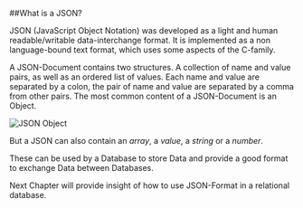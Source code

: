 ##What is a JSON?

JSON (JavaScript Object Notation) was developed as a light and human readable/writable data-interchange format.
It is implemented as a non language-bound text format, which uses some aspects of the C-family. 

A JSON-Document contains two structures. A collection of name and value pairs, as well as an ordered list of values.
Each name and value are separated by a colon, the pair of name and value are separated by a comma from other pairs. 
The most common content of a JSON-Document is an Object.

![JSON Object](https://www.json.org/img/object.png)

But a JSON can also contain an *array*, a *value*, a *string* or a *number*.

These can be used by a Database to store Data and provide a good format to exchange Data between Databases.

Next Chapter will provide insight of how to use JSON-Format in a relational database.